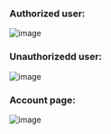 ### Authorized user:
![image](https://github.com/VladHolobyn/python-labs/assets/125756054/072528bf-295b-47df-b884-aafa7f4ea554)

### Unauthorizedd user:
![image](https://github.com/VladHolobyn/python-labs/assets/125756054/1313e156-0886-40d4-8efa-d9d2a3a99018)

### Account page:
![image](https://github.com/VladHolobyn/python-labs/assets/125756054/004dda45-b12a-4184-8326-a08af4f0691d)

